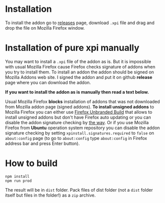 # Installation
To install the addon go to [releases](https://github.com/serj-kzv/shadow-dom-opener/releases)
page, download `.xpi` file and drag and drop the file on Mozilla Firefox window.

# Installation of pure xpi manually
You may want to install a `.xpi` file of the addon as is. But it is impossible with usual Mozilla Firefox
cause Firefox checks signature of addons when you try to install them.
To install an addon the addon should be signed on Mozilla Addons web site.
I signed the addon and put it on github **release** page where you can download the addon.

**If you want to install the addon as is manually then read a text below.**

Usual Mozilla Firefox **blocks** installation of addons that was not downloaded from Mozilla addon page (signed addons).
**To install unsigned addons** to Mozilla Firefox
you can either use [Firefox Unbranded Build](https://wiki.mozilla.org/Add-ons/Extension_Signing#Unbranded_Builds)
that allows to install unsigned addons but don't have Firefox auto updating
or you can disable the addon signature checking by [the way](https://stackoverflow.com/a/42403531).
Or if you use Mozilla Firefox from **Ubuntu** operation system repository you can disable the addon signature checking
by setting `xpinstall.signatures.required` to `false` on `about:config` page
(to go to `about:config` type `about:config` in Firefox address bar and press Enter button).

# How to build
```
npm install
npm run prod
```
The result will be in `dist` folder. Pack files of dist folder (not a `dist` folder itself but files in the folder!)
as a `zip` archive.